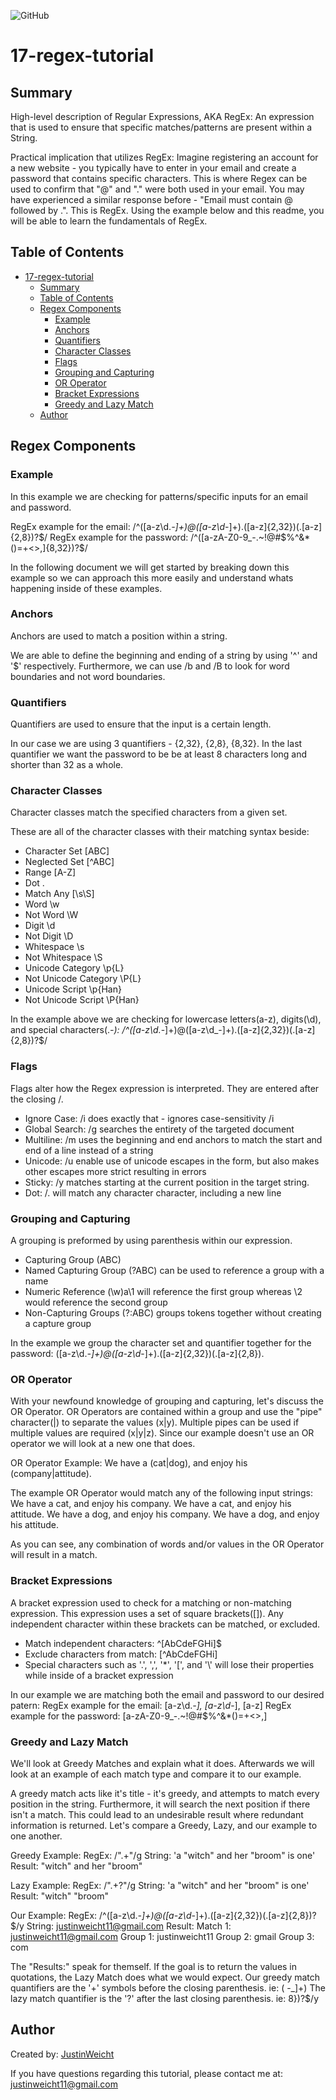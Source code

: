 ![GitHub](https://img.shields.io/github/license/JustinWeicht/17-regex-tutorial)

# 17-regex-tutorial

## Summary
High-level description of Regular Expressions, AKA RegEx: An expression that is used to ensure that specific matches/patterns are present within a String.

Practical implication that utilizes RegEx: 
Imagine registering an account for a new website - you typically have to enter in your email and create a password that contains specific characters. This is where Regex can be used to confirm that "@" and "." were both used in your email. You may have experienced a similar response before - "Email must contain @ followed by .". This is RegEx. Using the example below and this readme, you will be able to learn the fundamentals of RegEx. 


## Table of Contents

- [17-regex-tutorial](#17-regex-tutorial)
  - [Summary](#summary)
  - [Table of Contents](#table-of-contents)
  - [Regex Components](#regex-components)
    - [Example](#example)
    - [Anchors](#anchors)
    - [Quantifiers](#quantifiers)
    - [Character Classes](#character-classes)
    - [Flags](#flags)
    - [Grouping and Capturing](#grouping-and-capturing)
    - [OR Operator](#or-operator)
    - [Bracket Expressions](#bracket-expressions)
    - [Greedy and Lazy Match](#greedy-and-lazy-match)
  - [Author](#author)

## Regex Components

### Example
In this example we are checking for patterns/specific inputs for an email and password. 

RegEx example for the email: /^([a-z\d\._-]+)@([a-z\d_-]+)\.([a-z]{2,32})(\.[a-z]{2,8})?$/
RegEx example for the password: /^([a-zA-Z0-9_-.~!@#$%^&*()=+<>,]{8,32})?$/

In the following document we will get started by breaking down this example so we can approach this more easily and understand whats happening inside of these examples.

### Anchors
Anchors are used to match a position within a string.

We are able to define the beginning and ending of a string by using '^' and '$' respectively. Furthermore, we can use /b and /B to look for word boundaries and not word boundaries.

### Quantifiers
Quantifiers are used to ensure that the input is a certain length.

In our case we are using 3 quantifiers - {2,32}, {2,8}, {8,32}. In the last quantifier we want the password to be be at least 8 characters long and shorter than 32 as a whole.

### Character Classes
Character classes match the specified characters from a given set.

These are all of the character classes with their matching syntax beside:
 - Character Set [ABC]
 - Neglected Set [^ABC]
 - Range [A-Z]
 - Dot .
 - Match Any [\s\S]
 - Word \w
 - Not Word \W
 - Digit \d
 - Not Digit \D
 - Whitespace \s
 - Not Whitespace \S
 - Unicode Category \p{L}
 - Not Unicode Category \P{L}
 - Unicode Script \p{Han}
 - Not Unicode Script \P{Han}

In the example above we are checking for lowercase letters(a-z), digits(\d), and special characters(\._-): /^([a-z\d\._-]+)@([a-z\d_-]+)\.([a-z]{2,32})(\.[a-z]{2,8})?$/

### Flags
Flags alter how the Regex expression is interpreted. They are entered after the closing /.

 - Ignore Case: /i does exactly that - ignores case-sensitivity /i
 - Global Search: /g searches the entirety of the targeted document
 - Multiline: /m uses the beginning and end anchors to match the start and end of a line instead of a string
 - Unicode: /u enable use of unicode escapes in the form, but also makes other escapes more strict resulting in errors
 - Sticky: /y matches starting at the current position in the target string.
 - Dot: /. will match any character character, including a new line

### Grouping and Capturing
A grouping is preformed by using parenthesis within our expression.

 - Capturing Group (ABC)
 - Named Capturing Group (?<name>ABC) can be used to reference a group with a name
 - Numeric Reference (\w)a\1 will reference the first group whereas \2 would reference the second group
 - Non-Capturing Groups (?:ABC) groups tokens together without creating a capture group

In the example we group the character set and quantifier together for the password: ([a-z\d\._-]+)@([a-z\d_-]+)\.([a-z]{2,32})(\.[a-z]{2,8}).

### OR Operator
With your newfound knowledge of grouping and capturing, let's discuss the OR Operator. OR Operators are contained within a group and use the "pipe" character(|) to separate the values (x|y). Multiple pipes can be used if multiple values are required (x|y|z). Since our example doesn't use an OR operator we will look at a new one that does.

OR Operator Example:
We have a (cat|dog), and enjoy his (company|attitude).

The example OR Operator would match any of the following input strings:
We have a cat, and enjoy his company.
We have a cat, and enjoy his attitude.
We have a dog, and enjoy his company.
We have a dog, and enjoy his attitude.

As you can see, any combination of words and/or values in the OR Operator will result in a match.

### Bracket Expressions
A bracket expression used to check for a matching or non-matching expression. This expression uses a set of square brackets([]). Any independent character within these brackets can be matched, or excluded.

- Match independent characters: ^[AbCdeFGHi]$
- Exclude characters from match: [^AbCdeFGHi]
- Special characters such as '.', ',', '*', '[', and '\\' will lose their properties while inside of a bracket expression

In our example we are matching both the email and password to our desired patern: 
RegEx example for the email: [a-z\d\._-], [a-z\d_-], [a-z]
RegEx example for the password: [a-zA-Z0-9_-.~!@#$%^&*()=+<>,]

### Greedy and Lazy Match
We'll look at Greedy Matches and explain what it does. Afterwards we will look at an example of each match type and compare it to our example. 

A greedy match acts like it's title - it's greedy, and attempts to match every position in the string. Furthermore, it will search the next position if there isn't a match. This could lead to an undesirable result where redundant information is returned. 
Let's compare a Greedy, Lazy, and our example to one another.

Greedy Example:
RegEx: /".+"/g
String: 'a "witch" and her "broom" is one'
Result: "witch" and her "broom"

Lazy Example:
RegEx: /".+?"/g
String: 'a "witch" and her "broom" is one'
Result: "witch" "broom"

Our Example:
RegEx: /^([a-z\d\._-]+)@([a-z\d_-]+)\.([a-z]{2,32})(\.[a-z]{2,8})?$/y
String: justinweicht11@gmail.com
Result:   Match 1: justinweicht11@gmail.com
          Group 1: justinweicht11
          Group 2: gmail
          Group 3: com

The "Results:" speak for themself. If the goal is to return the values in quotations, the Lazy Match does what we would expect.
Our greedy match quantifiers are the '+' symbols before the closing parenthesis. ie: ( -_]+)
The lazy match quantifier is the '?' after the last closing parenthesis. ie: 8})?$/y

## Author
Created by: [JustinWeicht](https://github.com/JustinWeicht)
  
If you have questions regarding this tutorial, please contact me at: [justinweicht11@gmail.com](justinweicht11@gmail.com)
